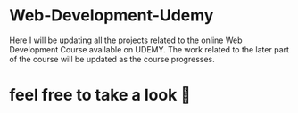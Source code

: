 # Web-Development-Udemy
Here I will be updating all the projects related to the online Web Development Course available on UDEMY.
The work related to the later part of the course will be updated as the course progresses.
# feel free to take a look 🙂
